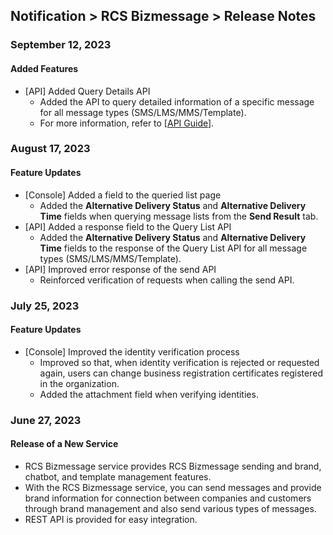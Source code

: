 ## Notification > RCS Bizmessage > Release Notes

### September 12, 2023
#### Added Features
* [API] Added Query Details API
    * Added the API to query detailed information of a specific message for all message types (SMS/LMS/MMS/Template).
    * For more information, refer to [[API Guide](./api-guide/#_3)].

### August 17, 2023
#### Feature Updates
* [Console] Added a field to the queried list page
    * Added the **Alternative Delivery Status** and **Alternative Delivery Time** fields when querying message lists from the **Send Result** tab.
* [API] Added a response field to the Query List API
    * Added the **Alternative Delivery Status** and **Alternative Delivery Time** fields to the response of the Query List API for all message types (SMS/LMS/MMS/Template).
* [API] Improved error response of the send API 
    * Reinforced verification of requests when calling the send API.

### July 25, 2023
#### Feature Updates
* [Console] Improved the identity verification process
    * Improved so that, when identity verification is rejected or requested again, users can change business registration certificates registered in the organization.
    * Added the attachment field when verifying identities.

### June 27, 2023
#### Release of a New Service
* RCS Bizmessage service provides RCS Bizmessage sending and brand, chatbot, and template management features. 
* With the RCS Bizmessage service, you can send messages and provide brand information for connection between companies and customers through brand management and also send various types of messages.
* REST API is provided for easy integration.
